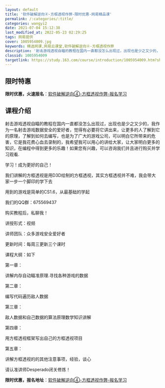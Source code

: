 ```yaml
---
layout: default
title: '软件破解逆向④-方框透视作弊-限时优惠-网易精品课'
permalink: /:categories/:title/
categories: wangyi2
date: 2021-07-04 15:12:38
last_modified_at: 2022-05-23 02:29:25
tags: 网易提供
cover: 1005954009.jpg
keywords: 精选网课,网易云课堂,软件破解逆向④-方框透视作弊
description: '射击游戏透视自瞄的教程在国内一直都没怎么出现过，出现也是少之又少的，我作为一名射击游戏数据安全的爱好者，觉得有必要将它讲'
classid: 1005954009
targetlink: https://study.163.com/course/introduction/1005954009.htm?share=1&shareId=1025206652&utm_campaign=share&utm_medium=iphoneShare&utm_source=&utm_u=1025206652
---
```


## 限时特惠

**限时优惠，火速报名**：[软件破解逆向④-方框透视作弊-报名学习](https://study.163.com/course/introduction/1005954009.htm?share=1&shareId=1025206652&utm_campaign=share&utm_medium=iphoneShare&utm_source=&utm_u=1025206652)

## 课程介绍

射击游戏透视自瞄的教程在国内一直都没怎么出现过，出现也是少之又少的，我作为一名射击游戏数据安全的爱好者，觉得有必要将它讲出来，让更多的人了解到它的原理，了解到如何去编写，也是为了广大的游戏公司，可以明白它所带来的危害，它是我花费心血去录制的，我希望我可以用心的讲给大家，让大家明白更多的知识，在编程中得到更多的乐趣！如果您有兴趣，可以咨询我们并且进行购买并学习观看.



学习！成为更好的自己！



我们讲解的方框透视是用D3D绘制的方框透视，其实方框透视并不难，我会带大家一步一个脚印的学下去



用到的游戏是简单的CS1.6，从最基础的学起



我们的QQ群：675569437

购买教程后，私聊我！

讲授形式：视频

讲师团队：众多游戏安全爱好者



更新时间：每周三更新三个课时



课程大纲：如下

第一章：

讲解内存自动瞄准原理.寻找各种游戏的数据

第二章：

编写代码遍历敌人数据

第三章：

敌人数据和自己数据的算法原理数学知识讲解

第四章：

用方框透视框架写出自己的方框透视项目

第五章：

讲解方框透视的的其他注意事项，经验，谈心



请认准讲师Desperado闭关修炼！

**限时优惠，报名地址**：[软件破解逆向④-方框透视作弊-报名学习](https://study.163.com/course/introduction/1005954009.htm?share=1&shareId=1025206652&utm_campaign=share&utm_medium=iphoneShare&utm_source=&utm_u=1025206652)

